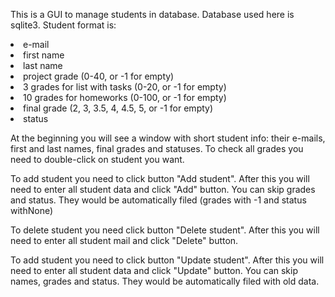 This is a GUI to manage students in database.
Database used here is sqlite3.
Student format is:
<lt>
    <li>e-mail</li>
    <li>first name</li>
    <li>last name</li>
    <li>project grade 
        (0-40, or -1 for empty)
    </li>
    <li>3 grades for list with tasks
        (0-20, or -1 for empty)
    </li>
    <li>10 grades for homeworks
        (0-100, or -1 for empty)
    </li>
    <li>final grade 
        (2, 3, 3.5, 4, 4.5, 5, or -1 for empty)
    </li>
    <li>status</li>
</lt>
<p>At the beginning you will see a window with short student info:
their e-mails, first and last names, final grades and statuses.
To check all grades you need to double-click on student you want.</p>
<p>To add student you need to click button "Add student". After this
you will need to enter all student data and click "Add" button. 
You can skip grades and status. They would be automatically filed 
(grades with -1 and status withNone)</p>
<p>To delete student you need click button "Delete student". After this
you will need to enter all student mail and click "Delete" button.</p>
<p>To add student you need to click button "Update student". After this
you will need to enter all student data and click "Update" button. 
You can skip names, grades and status. They would be automatically 
filed with old data.</p>

